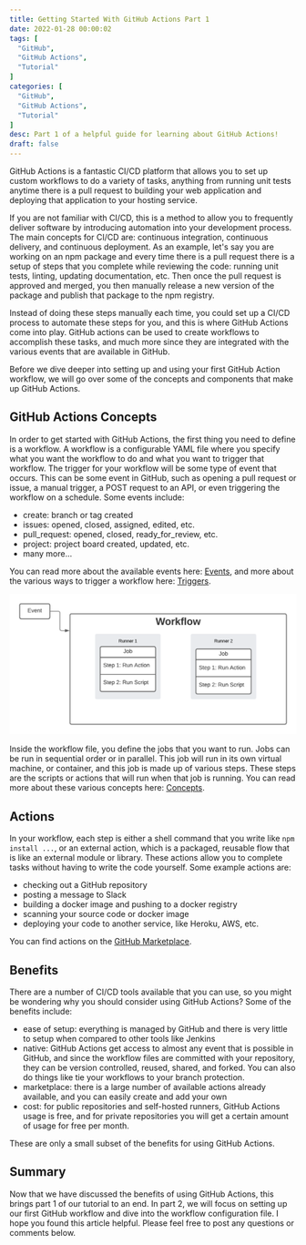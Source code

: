 ```yaml
---
title: Getting Started With GitHub Actions Part 1
date: 2022-01-28 00:00:02
tags: [
  "GitHub",
  "GitHub Actions",
  "Tutorial"
]
categories: [
  "GitHub",
  "GitHub Actions",
  "Tutorial"
]
desc: Part 1 of a helpful guide for learning about GitHub Actions!
draft: false
---
```


GitHub Actions is a fantastic CI/CD platform that allows you to set up custom workflows to do a variety of tasks, anything from running unit tests anytime there is a pull request to building your web application and deploying that application to your hosting service.

If you are not familiar with CI/CD, this is a method to allow you to frequently deliver software by introducing automation into your development process. The main concepts for CI/CD are: continuous integration, continuous delivery, and continuous deployment. As an example, let's say you are working on an npm package and every time there is a pull request there is a setup of steps that you complete while reviewing the code: running unit tests, linting, updating documentation, etc. Then once the pull request is approved and merged, you then manually release a new version of the package and publish that package to the npm registry.

Instead of doing these steps manually each time, you could set up a CI/CD process to automate these steps for you, and this is where GitHub Actions come into play. GitHub actions can be used to create workflows to accomplish these tasks, and much more since they are integrated with the various events that are available in GitHub.

Before we dive deeper into setting up and using your first GitHub Action workflow, we will go over some of the concepts and components that make up GitHub Actions.

## GitHub Actions Concepts

In order to get started with GitHub Actions, the first thing you need to define is a workflow. A workflow is a configurable YAML file where you specify what you want the workflow to do and what you want to trigger that workflow. The trigger for your workflow will be some type of event that occurs. This can be some event in GitHub, such as opening a pull request or issue, a manual trigger, a POST request to an API, or even triggering the workflow on a schedule. Some events include:

- create: branch or tag created
- issues: opened, closed, assigned, edited, etc.
- pull_request: opened, closed, ready_for_review, etc.
- project: project board created, updated, etc.
- many more...

You can read more about the available events here: [Events](https://docs.github.com/en/actions/using-workflows/events-that-trigger-workflows), and more about the various ways to trigger a workflow here: [Triggers](https://docs.github.com/en/actions/using-workflows/triggering-a-workflow).

![Example image](./getting-started-with-github-actions-1.png)

Inside the workflow file, you define the jobs that you want to run. Jobs can be run in sequential order or in parallel. This job will run in its own virtual machine, or container, and this job is made up of various steps. These steps are the scripts or actions that will run when that job is running. You can read more about these various concepts here: [Concepts](https://docs.github.com/en/actions/learn-github-actions/understanding-github-actions).

## Actions

In your workflow, each step is either a shell command that you write like `npm install ...`, or an external action, which is a packaged, reusable flow that is like an external module or library. These actions allow you to complete tasks without having to write the code yourself. Some example actions are:

- checking out a GitHub repository
- posting a message to Slack
- building a docker image and pushing to a docker registry
- scanning your source code or docker image
- deploying your code to another service, like Heroku, AWS, etc.

You can find actions on the [GitHub Marketplace](https://github.com/marketplace?type=actions).

## Benefits

There are a number of CI/CD tools available that you can use, so you might be wondering why you should consider using GitHub Actions? Some of the benefits include:

- ease of setup: everything is managed by GitHub and there is very little to setup when compared to other tools like Jenkins
- native: GitHub Actions get access to almost any event that is possible in GitHub, and since the workflow files are committed with your repository, they can be version controlled, reused, shared, and forked. You can also do things like tie your workflows to your branch protection.
- marketplace: there is a large number of available actions already available, and you can easily create and add your own
- cost: for public repositories and self-hosted runners, GitHub Actions usage is free, and for private repositories you will get a certain amount of usage for free per month.

These are only a small subset of the benefits for using GitHub Actions.

## Summary

Now that we have discussed the benefits of using GitHub Actions, this brings part 1 of our tutorial to an end. In part 2, we will focus on setting up our first GitHub workflow and dive into the workflow configuration file. I hope you found this article helpful. Please feel free to post any questions or comments below.
